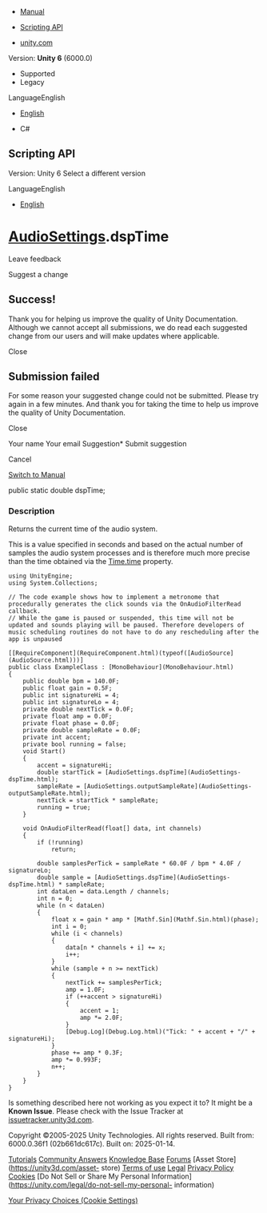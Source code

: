 [ ]()

  * [Manual](../Manual/index.html)
  * [Scripting API](../ScriptReference/index.html)

  * [unity.com](https://unity.com/)

Version: **Unity 6** (6000.0)

  * Supported
  * Legacy

LanguageEnglish

  * [English]()

  * C#

[ ](https://docs.unity3d.com)

## Scripting API

Version: Unity 6 Select a different version

LanguageEnglish

  * [English]()

#  [AudioSettings](AudioSettings.html).dspTime

Leave feedback

Suggest a change

## Success!

Thank you for helping us improve the quality of Unity Documentation. Although
we cannot accept all submissions, we do read each suggested change from our
users and will make updates where applicable.

Close

## Submission failed

For some reason your suggested change could not be submitted. Please <a>try
again</a> in a few minutes. And thank you for taking the time to help us
improve the quality of Unity Documentation.

Close

Your name Your email Suggestion* Submit suggestion

Cancel

[Switch to Manual](../Manual/class-AudioSettings.html "Go to AudioSettings
Component in the Manual")

public static double dspTime;

### Description

Returns the current time of the audio system.

This is a value specified in seconds and based on the actual number of samples
the audio system processes and is therefore much more precise than the time
obtained via the [Time.time](Time-time.html) property.

    
    
    using UnityEngine;
    using System.Collections;  
      
    // The code example shows how to implement a metronome that procedurally generates the click sounds via the OnAudioFilterRead callback.
    // While the game is paused or suspended, this time will not be updated and sounds playing will be paused. Therefore developers of music scheduling routines do not have to do any rescheduling after the app is unpaused  
      
    [[RequireComponent](RequireComponent.html)(typeof([AudioSource](AudioSource.html)))]
    public class ExampleClass : [MonoBehaviour](MonoBehaviour.html)
    {
        public double bpm = 140.0F;
        public float gain = 0.5F;
        public int signatureHi = 4;
        public int signatureLo = 4;
        private double nextTick = 0.0F;
        private float amp = 0.0F;
        private float phase = 0.0F;
        private double sampleRate = 0.0F;
        private int accent;
        private bool running = false;
        void Start()
        {
            accent = signatureHi;
            double startTick = [AudioSettings.dspTime](AudioSettings-dspTime.html);
            sampleRate = [AudioSettings.outputSampleRate](AudioSettings-outputSampleRate.html);
            nextTick = startTick * sampleRate;
            running = true;
        }  
      
        void OnAudioFilterRead(float[] data, int channels)
        {
            if (!running)
                return;  
      
            double samplesPerTick = sampleRate * 60.0F / bpm * 4.0F / signatureLo;
            double sample = [AudioSettings.dspTime](AudioSettings-dspTime.html) * sampleRate;
            int dataLen = data.Length / channels;
            int n = 0;
            while (n < dataLen)
            {
                float x = gain * amp * [Mathf.Sin](Mathf.Sin.html)(phase);
                int i = 0;
                while (i < channels)
                {
                    data[n * channels + i] += x;
                    i++;
                }
                while (sample + n >= nextTick)
                {
                    nextTick += samplesPerTick;
                    amp = 1.0F;
                    if (++accent > signatureHi)
                    {
                        accent = 1;
                        amp *= 2.0F;
                    }
                    [Debug.Log](Debug.Log.html)("Tick: " + accent + "/" + signatureHi);
                }
                phase += amp * 0.3F;
                amp *= 0.993F;
                n++;
            }
        }
    }
    

Is something described here not working as you expect it to? It might be a
**Known Issue**. Please check with the Issue Tracker at
[issuetracker.unity3d.com](https://issuetracker.unity3d.com).

Copyright ©2005-2025 Unity Technologies. All rights reserved. Built from:
6000.0.36f1 (02b661dc617c). Built on: 2025-01-14.

[Tutorials](https://unity3d.com/learn) [Community
Answers](https://answers.unity3d.com) [Knowledge
Base](https://support.unity3d.com/hc/en-us)
[Forums](https://forum.unity3d.com) [Asset Store](https://unity3d.com/asset-
store) [Terms of use](https://docs.unity3d.com/Manual/TermsOfUse.html)
[Legal](https://unity.com/legal) [Privacy
Policy](https://unity.com/legal/privacy-policy)
[Cookies](https://unity.com/legal/cookie-policy) [Do Not Sell or Share My
Personal Information](https://unity.com/legal/do-not-sell-my-personal-
information)

[Your Privacy Choices (Cookie Settings)](javascript:void\(0\);)


